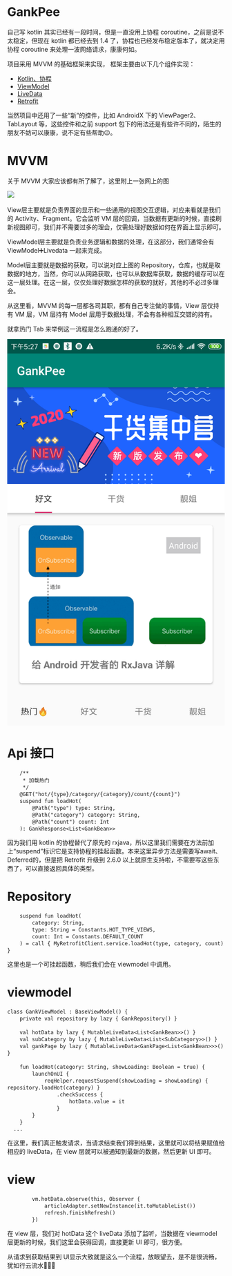 # GankPee

自己写 kotlin 其实已经有一段时间，但是一直没用上协程 coroutine，之前是说不太稳定，但现在 kotlin 都已经去到 1.4 了，协程也已经发布稳定版本了，就决定用协程 coroutine 来处理一波网络请求，康康何如。

项目采用 MVVM 的基础框架来实现， 框架主要由以下几个组件实现：
- [Kotlin、协程](https://developer.android.google.cn/kotlin?hl=zh-cn)
- [ViewModel](https://developer.android.google.cn/topic/libraries/architecture/viewmodel?hl=zh-cn)
- [LiveData](https://developer.android.google.cn/topic/libraries/architecture/livedata?hl=zh-cn)
- [Retrofit](https://github.com/square/retrofit)

当然项目中还用了一些“新”的控件，比如 AndroidX 下的 ViewPager2、TabLayout 等，这些控件和之前 support 包下的用法还是有些许不同的，陌生的朋友不妨可以康康，说不定有些帮助😉。



# MVVM
关于 MVVM 大家应该都有所了解了，这里附上一张网上的图

![](https://camo.githubusercontent.com/2b3ff9b3a5f99c5480b612aa8f4f678dc696987a/68747470733a2f2f757365722d676f6c642d63646e2e786974752e696f2f323031392f342f31352f313661323130313664663963373663353f773d39363026683d37323026663d7765627026733d3135333832)

View层主要就是负责界面的显示和一些通用的视图交互逻辑，对应来看就是我们的 Activity、Fragment。它会监听 VM 层的回调，当数据有更新的时候，直接刷新视图即可，我们并不需要过多的理会，仅需处理好数据如何在界面上显示即可。

ViewModel层主要就是负责业务逻辑和数据的处理，在这部分，我们通常会有 ViewModel➕Livedata 一起来完成。

Model层主要就是数据的获取，可以说对应上图的 Repository，仓库，也就是取数据的地方，当然，你可以从网路获取，也可以从数据库获取，数据的缓存可以在这一层处理。在这一层，仅仅处理好数据怎样的获取的就好，其他的不必过多理会。

从这里看，MVVM 的每一层都各司其职，都有自己专注做的事情，View 层仅持有 VM 层，VM 层持有 Model 层用于数据处理，不会有各种相互交错的持有。

就拿热门 Tab 来举例这一流程是怎么跑通的好了。

![看不到就是挂了⚡️](https://github.com/WGwangguan/GankPee/blob/master/app/src/main/java/screenshot/hot.png)

# Api 接口
```
    /**
     * 加载热门
     */
    @GET("hot/{type}/category/{category}/count/{count}")
    suspend fun loadHot(
        @Path("type") type: String,
        @Path("category") category: String,
        @Path("count") count: Int
    ): GankResponse<List<GankBean>>
```
因为我们用 kotlin 的协程替代了原先的 rxjava，所以这里我们需要在方法前加上“suspend”标识它是支持协程的挂起函数。本来这里异步方法是需要写await、Deferred的，但是把 Retrofit 升级到 2.6.0 以上就原生支持啦，不需要写这些东西了，可以直接返回具体的类型。

# Repository
```
    suspend fun loadHot(
        category: String,
        type: String = Constants.HOT_TYPE_VIEWS,
        count: Int = Constants.DEFAULT_COUNT
    ) = call { MyRetrofitClient.service.loadHot(type, category, count) }
```
这里也是一个可挂起函数，稍后我们会在 viewmodel 中调用。

# viewmodel
```
class GankViewModel : BaseViewModel() {
    private val repository by lazy { GankRepository() }

    val hotData by lazy { MutableLiveData<List<GankBean>>() }
    val subCategory by lazy { MutableLiveData<List<SubCategory>>() }
    val gankPage by lazy { MutableLiveData<GankPage<List<GankBean>>>() }

    fun loadHot(category: String, showLoading: Boolean = true) {
        launchOnUI {
            reqHelper.requestSuspend(showLoading = showLoading) { repository.loadHot(category) }
                .checkSuccess {
                    hotData.value = it
                }
        }
    }
  ... 

```
在这里，我们真正触发请求，当请求结束我们得到结果，这里就可以将结果赋值给相应的 liveData，在 view 层就可以被通知到最新的数据，然后更新 UI 即可。

# view
```
        vm.hotData.observe(this, Observer {
            articleAdapter.setNewInstance(it.toMutableList())
            refresh.finishRefresh()
        })
```
在 view 层，我们对 hotData 这个 liveData 添加了监听，当数据在 viewmodel 层更新的时候，我们这里会获得回调，直接更新 UI 即可，很方便。

从请求到获取结果到 UI显示大致就是这么一个流程，放眼望去，是不是很流畅，犹如行云流水🤣🤣🤣


